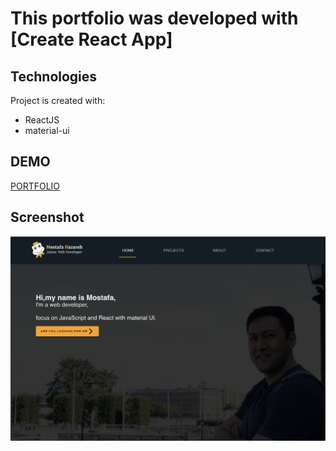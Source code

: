 # This portfolio was developed with [Create React App]


## Technologies

Project is created with:
* ReactJS
* material-ui


## DEMO

[PORTFOLIO](https://mostafaportfolio.herokuapp.com/)

## Screenshot

![Example screenshot](portfolioHOME.png)